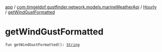 [app](../../index.md) / [com.timgeldof.gustfinder.network.models.marineWeatherApi](../index.md) / [Hourly](index.md) / [getWindGustFormatted](./get-wind-gust-formatted.md)

# getWindGustFormatted

`fun getWindGustFormatted(): `[`String`](https://kotlinlang.org/api/latest/jvm/stdlib/kotlin/-string/index.html)